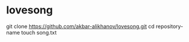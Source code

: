 # lovesong
git clone https://github.com/akbar-alikhanov/lovesong.git
cd repository-name
touch song.txt
